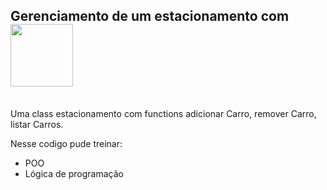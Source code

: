 ## Gerenciamento de um estacionamento com <img width="100px" src="https://github.com/user-attachments/assets/66f9b90c-a0c3-4a55-81d7-c805d3131194"></img>

 <br/>
Uma class estacionamento com functions adicionar Carro, remover Carro, listar Carros.

<p>Nesse codigo pude treinar:</p>
<ul>
  <li>POO</li>
  <li> Lógica de programação</li>
</ul>
